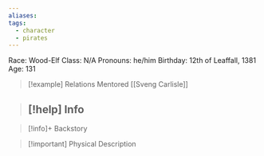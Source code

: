 ```yaml
---
aliases: 
tags:
  - character
  - pirates
---
```

Race: Wood-Elf
Class: N/A
Pronouns: he/him
Birthday: 12th of Leaffall, 1381
Age: 131

>[!example] Relations
> Mentored [[Sveng Carlisle]]

>[!help] Info
> - 
>

>[!info]+ Backstory
>

>[!important] Physical Description